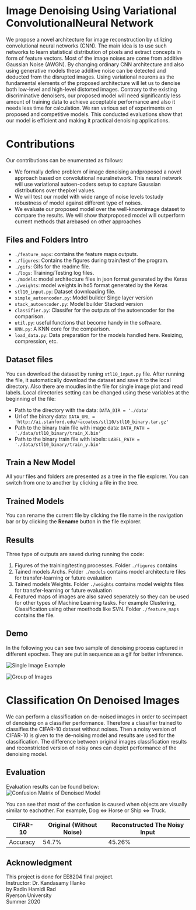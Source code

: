 # Image Denoising Using Variational ConvolutionalNeural Network

We propose a novel architecture for image reconstruction by utilizing convolutional neural networks (CNN). The main idea is to use such networks to learn statistical distribution of pixels and extract concepts in form of feature vectors. Most of the image noises are come from additive Gaussian Noise (AWGN). By changing ordinary CNN architecture and also using generative models these additive noise can be detected and deducted from the disrupted images. Using variational neurons as the fundamental elements of the proposed architecture will let us to denoise both low-level and high-level distorted images. Contrary to the existing discriminative denoisers, our proposed model will need significantly less amount of training data to achieve acceptable performance and also it needs less time for calculation. We ran various set of experiments on proposed and competitive models. This conducted evaluations show that our model is efficient and making it practical denoising applications. 


# Contributions

Our contributions can be enumerated as follows:
- We  formally  define  problem  of  image  denoising  andproposed a novel approach based on convolutional neuralnetwork. This neural network will use variational autoen-coders  setup  to  capture  Gaussian  distributions  over  thepixel values.
- We will test our model with wide range of noise levels tostudy robustness of model against different type of noises.
- We  evaluate  our  proposed  model  over  the  well-knownimage dataset to compare the results. We will show thatproposed model will outperform current methods that arebased on other approaches

## Files and Folders Intro

 - `./feature_maps`: contains the feature maps outputs.
 - `./figures`: Contains the figures during train/test of the program.
 - `./gifs`: Gifs for the readme file.
 - `./logs`: Training/Testing log files.
 - `./models`: model architecture files in json format generated by the Keras
 - `./weights`: model weights in hd5 format generated by the Keras
 - `stl10_input.py`: Dataset downloading file.
 -  `simple_autoencoder.py`: Model builder Singe layer version
 - `stack_autoencoder.py`: Model builder Stacked version
 - `classifier.py`: Classifer for the outputs of the autoencoder for the comparison.
 - `util.py`: useful functions that become handy in the software.
 - `KNN.py`: A KNN core for the comparison.
 - `load_data.py`: Data preparation for the models handled here. Resizing, compression, etc.

## Dataset files

You can download the dataset by runing `stl10_input.py` file. After running the file, it automatically download the dataset and save it to the local directory. Also there are moudles in the file for single image plot and read labels. Local directories setting can be changed using these variables at the beginning of the file:

- Path to the directory with the data: `DATA_DIR = './data'`
- Url of the binary data: `DATA_URL = 'http://ai.stanford.edu/~acoates/stl10/stl10_binary.tar.gz'`
- Path to the binary train file with image data: `DATA_PATH = './data/stl10_binary/train_X.bin'`
- Path to the binary train file with labels: `LABEL_PATH = './data/stl10_binary/train_y.bin'`

## Train a New Model

All your files and folders are presented as a tree in the file explorer. You can switch from one to another by clicking a file in the tree.

## Trained Models

You can rename the current file by clicking the file name in the navigation bar or by clicking the **Rename** button in the file explorer.

## Results
Three type of outputs are saved during running the code:

 1. Figures of the training/testing processes. Folder `./figures` contains 
2. Tained models Archs. Folder `./models` contains model architecture files for transfer-learning or future evaluation
3. Tained models Weights. Folder `./weights` contains model weights files for transfer-learning or future evaluation
4. Featured maps of images are also saved seperately so they can be used for other types of Machine Learning tasks. For example Clustering, Classification using other moethods like SVN. Folder `./feature_maps` contains the file.

## Demo 
In the following you can see two sample of denoising process captured in different epoches. They are put in sequence as a gif for better infrerence.

![Single Image Example](https://github.com/radrammer/CNN-Denoiser/blob/master/gifs/single_denoise.gif)

![Group of Images](https://github.com/radrammer/CNN-Denoiser/blob/master/gifs/group_denoise.gif)


# Classification On Denoised Images

We can perform a classification on de-noised images in order to seeimpact of denoising on a classifier performance. Therefore a classifier trained to classifies the CIFAR-10 dataset without noises. Then a noisy version of CIFAR-10 is given to the de-noising model and results are used for the classification. The difference between original images classification results and reconstricted version of noisy ones can depict performance of the denoising model.


## Evaluation

Evaluation results can be found below:
![Confusion Matrix of Denoised Model](https://github.com/radrammer/CNN-Denoiser/blob/master/figures/classifier_45_1200_1000_10.png)

You can see that most of the confusion is caused when objects are visually similar to eachother. For example,  Dog <=> Horse or Ship <=> Truck. 

|       CIFAR-10 |Original (Without Noise)		 |Reconstructed The Noisy Input                          |
|----------------|-------------------------------|-----------------------------|
|Accuracy|        54.7%       |      45.26%   |




## Acknowledgment
This project is done for EE8204 final project.  <br>
Instructor: Dr. Kandasamy Illanko<br>
by Radin Hamidi Rad<br>
Ryerson University<br>
Summer 2020
